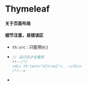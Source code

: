 # Thymeleaf

#### 关于页面布局





#### 细节注意，易错误区

- `th:src` : 只能带`@{}`

- ```js
  // 运行后才会看到
  <!--/*/
  <div th:text="${true}">...</div>
  /*/-->
  ```

- ​